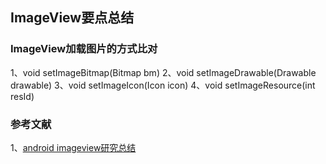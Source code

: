 

## ImageView要点总结

### ImageView加载图片的方式比对
1、void setImageBitmap(Bitmap bm)
2、void setImageDrawable(Drawable drawable)
3、void setImageIcon(Icon icon)
4、void setImageResource(int resId)

### 参考文献
1、[android imageview研究总结](http://crazyandcoder.tech/2016/04/16/android%20imageview%E7%A0%94%E7%A9%B6%E6%80%BB%E7%BB%93/)         

